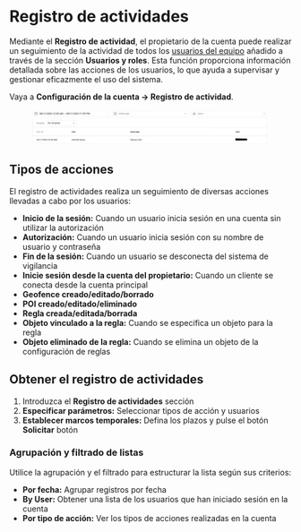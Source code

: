 # Registro de actividades

Mediante el **Registro de actividad**, el propietario de la cuenta puede realizar un seguimiento de la actividad de todos los [usuarios del equipo](https://squaregps.atlassian.net/wiki/spaces/USERDOCS/pages/2733506578) añadido a través de la sección **Usuarios y roles**. Esta función proporciona información detallada sobre las acciones de los usuarios, lo que ayuda a supervisar y gestionar eficazmente el uso del sistema.

Vaya a **Configuración de la cuenta → Registro de actividad**.

<figure><img src="../../.gitbook/assets/image (1) (1) (1).png" alt=""><figcaption></figcaption></figure>

## Tipos de acciones

El registro de actividades realiza un seguimiento de diversas acciones llevadas a cabo por los usuarios:

* **Inicio de la sesión:** Cuando un usuario inicia sesión en una cuenta sin utilizar la autorización
* **Autorización:** Cuando un usuario inicia sesión con su nombre de usuario y contraseña
* **Fin de la sesión:** Cuando un usuario se desconecta del sistema de vigilancia
* **Inicie sesión desde la cuenta del propietario:** Cuando un cliente se conecta desde la cuenta principal
* **Geofence creado/editado/borrado**
* **POI creado/editado/eliminado**
* **Regla creada/editada/borrada**
* **Objeto vinculado a la regla:** Cuando se especifica un objeto para la regla
* **Objeto eliminado de la regla:** Cuando se elimina un objeto de la configuración de reglas

## Obtener el registro de actividades

1. Introduzca el **Registro de actividades** sección
2. **Especificar parámetros:** Seleccionar tipos de acción y usuarios
3. **Establecer marcos temporales:** Defina los plazos y pulse el botón **Solicitar** botón

### Agrupación y filtrado de listas

Utilice la agrupación y el filtrado para estructurar la lista según sus criterios:

* **Por fecha:** Agrupar registros por fecha
* **By User:** Obtener una lista de los usuarios que han iniciado sesión en la cuenta
* **Por tipo de acción:** Ver los tipos de acciones realizadas en la cuenta
